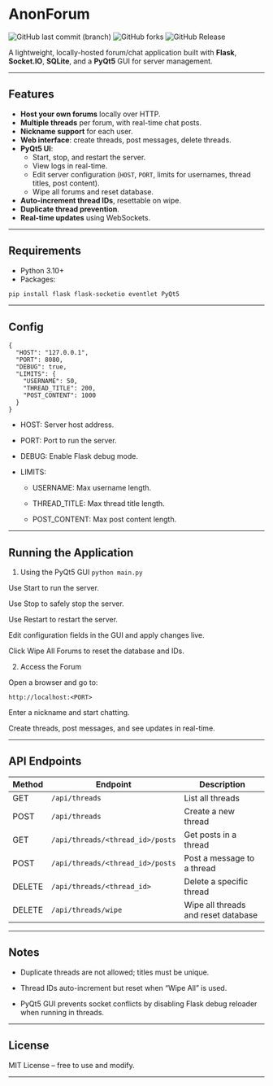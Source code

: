 # AnonForum

![GitHub last commit (branch)](https://img.shields.io/github/last-commit/SabeeirSharrma/AnonForum/main)
![GitHub forks](https://img.shields.io/github/forks/SabeeirSharrma/AnonForum)
![GitHub Release](https://img.shields.io/github/v/release/SabeeirSharrma/AnonForum)

A lightweight, locally-hosted forum/chat application built with **Flask**, **Socket.IO**, **SQLite**, and a **PyQt5** GUI for server management.

---

## Features

- **Host your own forums** locally over HTTP.
- **Multiple threads** per forum, with real-time chat posts.
- **Nickname support** for each user.
- **Web interface**: create threads, post messages, delete threads.
- **PyQt5 UI**:
  - Start, stop, and restart the server.
  - View logs in real-time.
  - Edit server configuration (`HOST`, `PORT`, limits for usernames, thread titles, post content).
  - Wipe all forums and reset database.
- **Auto-increment thread IDs**, resettable on wipe.
- **Duplicate thread prevention**.
- **Real-time updates** using WebSockets.

---

## Requirements

- Python 3.10+
- Packages:

```bash
pip install flask flask-socketio eventlet PyQt5
```
---
## Config

```
{
  "HOST": "127.0.0.1",
  "PORT": 8080,
  "DEBUG": true,
  "LIMITS": {
    "USERNAME": 50,
    "THREAD_TITLE": 200,
    "POST_CONTENT": 1000
  }
}
```
- HOST: Server host address.

- PORT: Port to run the server.

- DEBUG: Enable Flask debug mode.

- LIMITS:

  - USERNAME: Max username length.

  - THREAD_TITLE: Max thread title length.

  - POST_CONTENT: Max post content length.
---
## Running the Application
1. Using the PyQt5 GUI
```python main.py```


Use Start to run the server.

Use Stop to safely stop the server.

Use Restart to restart the server.

Edit configuration fields in the GUI and apply changes live.

Click Wipe All Forums to reset the database and IDs.

2. Access the Forum

Open a browser and go to:

```http://localhost:<PORT>```

Enter a nickname and start chatting.

Create threads, post messages, and see updates in real-time.

---
## API Endpoints

| Method | Endpoint                         | Description                         |
| ------ | -------------------------------- | ----------------------------------- |
| GET    | `/api/threads`                   | List all threads                    |
| POST   | `/api/threads`                   | Create a new thread                 |
| GET    | `/api/threads/<thread_id>/posts` | Get posts in a thread               |
| POST   | `/api/threads/<thread_id>/posts` | Post a message to a thread          |
| DELETE | `/api/threads/<thread_id>`       | Delete a specific thread            |
| DELETE | `/api/threads/wipe`              | Wipe all threads and reset database |

---
## Notes

- Duplicate threads are not allowed; titles must be unique.

- Thread IDs auto-increment but reset when “Wipe All” is used.

- PyQt5 GUI prevents socket conflicts by disabling Flask debug reloader when running in threads.

---
## License
MIT License – free to use and modify.

---


